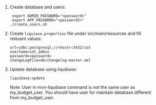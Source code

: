 1. Create database and users:
    ```
     export ADMIN_PASSWORD="<password>"
     export APP_PASSWORD="<password2>"
    ./create_users.sh

    ```
3. Create `liquiase.properties` file under src/main/resources and fill relevant values:

    ```driver= org.postgresql.Driver
    url=jdbc:postgresql://<host>:5432/iot
    username=iot_admin
    password=<password>
    changeLogFile=db/changelog-master.xml
    ```

4. Update database using liquibase:

    ```
    liquibase:update
    ```
   Note: User in mvn-liquibase command is not the same user as my_budget_user.
         You should have user for maintain database different from my_budget_user.